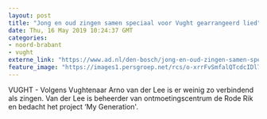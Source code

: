 ```yaml
---
layout: post
title: "Jong en oud zingen samen speciaal voor Vught gearrangeerd lied"
date: Thu, 16 May 2019 10:24:37 GMT
categories: 
- noord-brabant 
- vught 
externe_link: "https://www.ad.nl/den-bosch/jong-en-oud-zingen-samen-speciaal-voor-vught-gearrangeerd-lied~a41cc97e/"
feature_image: "https://images1.persgroep.net/rcs/o-xrrFvSmfalQTcdcIDl7EpiinE/diocontent/106958388/_fitwidth/400/?appId=21791a8992982cd8da851550a453bd7f&quality=0.7"
---
```


VUGHT - Volgens Vughtenaar Arno van der Lee is er weinig zo verbindend als zingen. Van der Lee is beheerder van ontmoetingscentrum de Rode Rik en bedacht het project ‘My Generation'.
